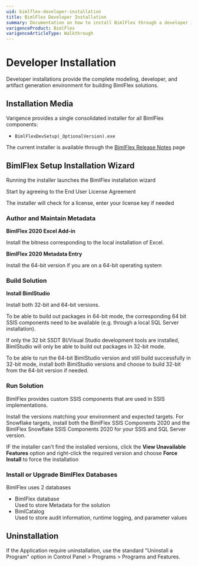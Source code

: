 ```yaml
---
uid: bimlflex-developer-installation
title: BimlFlex Developer Installation
summary: Documentation on how to install BimlFlex through a developer installation file
varigenceProduct: BimlFlex
varigenceArticleType: Walkthrough
---
```

# Developer Installation

<!-- TODO Legacy, to be deleted -->

Developer installations provide the complete modeling, developer, and artifact generation environment for building BimlFlex solutions.

## Installation Media

Varigence provides a single consolidated installer for all BimlFlex components:

* `BimlFlexDevSetup(_OptionalVersion).exe`

The current installer is available through the [BimlFlex Release Notes](xref:bimlflex-release-notes) page

## BimlFlex Setup Installation Wizard

Running the installer launches the BimlFlex installation wizard

Start by agreeing to the End User License Agreement

The installer will check for a license, enter your license key if needed

### Author and Maintain Metadata

**BimlFlex 2020 Excel Add-in**

Install the bitness corresponding to the local installation of Excel.

**BimlFlex 2020 Metadata Entry**

Install the 64-bit version if you are on a 64-bit operating system

### Build Solution

**Install BimlStudio**

Install both 32-bit and 64-bit versions.

To be able to build out packages in 64-bit mode, the corresponding 64 bit SSIS components need to be available (e.g. through a local SQL Server installation).

If only the 32 bit SSDT BI/Visual Studio development tools are installed, BimlStudio will only be able to build out packages in 32-bit mode.

To be able to run the 64-bit BimlStudio version and still build successfully in 32-bit mode, install both BimlStudio versions and choose to build 32-bit from the 64-bit version if needed.

### Run Solution

BimlFlex provides custom SSIS components that are used in SSIS implementations.

Install the versions matching your environment and expected targets. For Snowflake targets, install both the BimlFlex SSIS Components 2020 and the BimlFlex Snowflake SSIS Components 2020 for your SSIS and SQL Server version.

IF the installer can't find the installed versions, click the **View Unavailable Features** option and right-click the required version and choose **Force Install** to force the installation

### Install or Upgrade BimlFlex Databases

BimlFlex uses 2 databases

* BimlFlex database  
    Used to store Metadata for the solution
* BimlCatalog  
    Used to store audit information, runtime logging, and parameter values

## Uninstallation

If the Application require uninstallation, use the standard "Uninstall a Program" option in Control Panel > Programs > Programs and Features.
